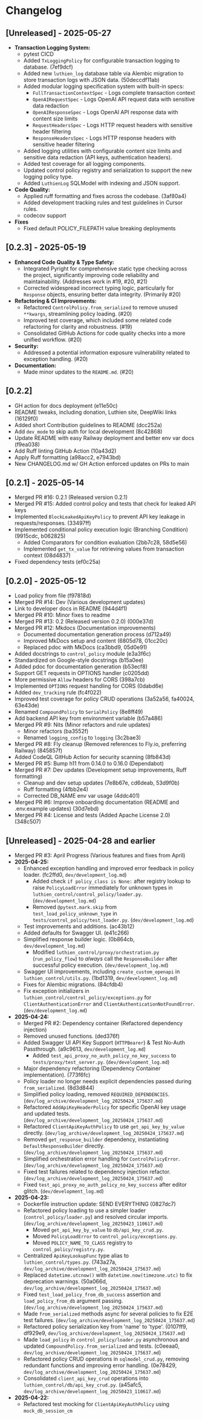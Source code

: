 # Changelog

## [Unreleased] - 2025-05-27
- **Transaction Logging System:**
  - pytest CICD
  - Added `TxLoggingPolicy` for configurable transaction logging to database. (7ef9dcf)
  - Added new `luthien_log` database table via Alembic migration to store transaction logs with JSON data. (50deccdf11ab)
  - Added modular logging specification system with built-in specs:
    - `FullTransactionContextSpec` - Logs complete transaction context
    - `OpenAIRequestSpec` - Logs OpenAI API request data with sensitive data redaction
    - `OpenAIResponseSpec` - Logs OpenAI API response data with content size limits
    - `RequestHeadersSpec` - Logs HTTP request headers with sensitive header filtering
    - `ResponseHeadersSpec` - Logs HTTP response headers with sensitive header filtering
  - Added logging utilities with configurable content size limits and sensitive data redaction (API keys, authentication headers). 
  - Added test coverage for all logging components.
  - Updated control policy registry and serialization to support the new logging policy type.
  - Added `LuthienLog` SQLModel with indexing and JSON support.
- **Code Quality:**
  - Applied ruff formatting and fixes across the codebase. (3af80a4)
  - Added development tracking rules and test guidelines in Cursor rules.
  - codecov support
- **Fixes**
  - Fixed default POLICY_FILEPATH value breaking deployments

## [0.2.3] - 2025-05-19
- **Enhanced Code Quality & Type Safety:**
  - Integrated Pyright for comprehensive static type checking across the project, significantly improving code reliability and maintainability. (Addresses work in #19, #20, #21)
  - Corrected widespread incorrect typing logic, particularly for `Response` objects, ensuring better data integrity. (Primarily #20)
- **Refactoring & CI Improvements:**
  - Refactored `ControlPolicy.from_serialized` to remove unused `**kwargs`, streamlining policy loading. (#20)
  - Improved test coverage, which included some related code refactoring for clarity and robustness. (#19)
  - Consolidated GitHub Actions for code quality checks into a more unified workflow. (#20)
- **Security:**
  - Addressed a potential information exposure vulnerability related to exception handling. (#20)
- **Documentation:**
  - Made minor updates to the `README.md`. (#20)

## [0.2.2]
- GH action for docs deployment (e11e50c)
- README tweaks, including donation, Luthien site, DeepWiki links (16129f0)
- Added short Contribution guidelines to README (dcc252a)
- Add `dev_mode` to skip auth for local development (8c42868)
- Update README with easy Railway deployment and better env var docs (f9ea038)
- Add Ruff linting GitHub Action (10a43d2)
- Apply Ruff formatting (a98acc2, e7943bd)
- New CHANGELOG.md w/ GH Action enforced updates on PRs to main

## [0.2.1] - 2025-05-14
- Merged PR #16: 0.2.1 (Released version 0.2.1)
- Merged PR #15: Added control policy and tests that check for leaked API keys
- Implemented `BlockLeakedApiKeyPolicy` to prevent API key leakage in requests/responses. (33497ff)
- Implemented conditional policy execution logic (Branching Condition) (9915cdc, b062825)
  - Added Comparators for condition evaluation (2bb7c28, 58d5e56)
  - Implemented `get_tx_value` for retrieving values from transaction context (08d4837)
- Fixed dependency tests (ef0c25a)

## [0.2.0] - 2025-05-12
- Load policy from file (f97818d)
- Merged PR #14: Dev (Various development updates)
- Link to developer docs in README (944d4f1)
- Merged PR #10: Minor fixes to readme
- Merged PR #13: 0.2 (Released version 0.2.0) (000e37d)
- Merged PR #12: Mkdocs (Documentation improvements)
  - Documented documentation generation process (d712a49)
  - Improved MkDocs setup and content (6805d78, 01cc20c)
  - Replaced pdoc with MkDocs (ca3bbd9, 05d0e91)
- Added docstrings to `control_policy` module (e3a3f6c)
- Standardized on Google-style docstrings (b15a0ee)
- Added pdoc for documentation generation (b53ecf8)
- Support GET requests in OPTIONS handler (c0205dd)
- More permissive `Allow` headers for CORS (398a7cb)
- Implemented `OPTIONS` request handling for CORS (0dabd6e)
- Added `dev_tracking` rule (fc4f022)
- Improved test coverage for policy CRUD operations (3a52a56, fa40024, 63e43de)
- Renamed `CompoundPolicy` to `SerialPolicy` (8e8ff49)
- Add backend API key from environment variable (b57a486)
- Merged PR #9: Nits (Minor refactors and rule updates)
  - Minor refactors (ba3552f)
  - Renamed `logging_config` to `logging` (3c2bae3)
- Merged PR #8: Fly cleanup (Removed references to Fly.io, preferring Railway) (845857f)
- Added CodeQL GitHub Action for security scanning (8fb843d)
- Merged PR #5: Bump h11 from 0.14.0 to 0.16.0 (Dependabot)
- Merged PR #7: Dev updates (Development setup improvements, Ruff formatting)
  - Cleanup and dev setup updates (7e8b67e, cd6deab, 53d9f0b)
  - Ruff formatting (4fbb2e4)
  - Corrected DB_NAME env var usage (4ddc401)
- Merged PR #6: Improve onboarding documentation (README and .env.example updates) (30d7ebd)
- Merged PR #4: License and tests (Added Apache License 2.0) (348c507)

## [Unreleased] - 2025-04-28 and earlier
- Merged PR #3: April Progress (Various features and fixes from April)
- **2025-04-25:**
    - Enhanced exception handling and improved error feedback in policy loader. (fc2ffd0, `dev/development_log.md`)
        - Added check `if policy_class is None:` after registry lookup to raise `PolicyLoadError` immediately for unknown types in `luthien_control/control_policy/loader.py`. (`dev/development_log.md`)
        - Removed `@pytest.mark.skip` from `test_load_policy_unknown_type` in `tests/control_policy/test_loader.py`. (`dev/development_log.md`)
    - Test improvements and additions. (ac43b12)
    - Added defaults for Swagger UI. (e41c266)
    - Simplified response builder logic. (0b864cb, `dev/development_log.md`)
        - Modified `luthien_control/proxy/orchestration.py` (`run_policy_flow`) to *always* call the `ResponseBuilder` after successful policy execution. (`dev/development_log.md`)
    - Swagger UI improvements, including `create_custom_openapi` in `luthien_control/utils.py`. (1bd1319, `dev/development_log.md`)
    - Fixes for Alembic migrations. (84cfdb4)
    - Fix exception initializers in `luthien_control/control_policy/exceptions.py` for `ClientAuthenticationError` and `ClientAuthenticationNotFoundError`. (`dev/development_log.md`)
- **2025-04-24:**
    - Merged PR #2: Dependency container (Refactored dependency injection)
    - Removed unused functions. (ded376f)
    - Added Swagger UI API Key Support (`HTTPBearer`) & Test No-Auth Passthrough. (a9c9613, `dev/development_log.md`)
        - Added `test_api_proxy_no_auth_policy_no_key_success` to `tests/proxy/test_server.py`. (`dev/development_log.md`)
    - Major dependency refactoring (Dependency Container implementation). (773f6fc)
    - Policy loader no longer needs explicit dependencies passed during `from_serialized`. (8d3d844)
    - Simplified policy loading, removed `REQUIRED_DEPENDENCIES`. (`dev/log_archive/development_log_20250424_175637.md`)
    - Refactored `AddApiKeyHeaderPolicy` for specific OpenAI key usage and updated tests. (`dev/log_archive/development_log_20250424_175637.md`)
    - Refactored `ClientApiKeyAuthPolicy` to use `get_api_key_by_value` directly. (`dev/log_archive/development_log_20250424_175637.md`)
    - Removed `get_response_builder` dependency, instantiating `DefaultResponseBuilder` directly. (`dev/log_archive/development_log_20250424_175637.md`)
    - Simplified orchestration error handling for `ControlPolicyError`. (`dev/log_archive/development_log_20250424_175637.md`)
    - Fixed test failures related to dependency injection refactor. (`dev/log_archive/development_log_20250424_175637.md`)
    - Fixed `test_api_proxy_no_auth_policy_no_key_success` after editor glitch. (`dev/development_log.md`)
- **2025-04-23:**
    - Dockerfile instruction update: SEND EVERYTHING (0827dc7)
    - Refactored policy loading to use a simpler loader (`control_policy/loader.py`) and resolved circular imports. (`dev/log_archive/development_log_20250423_110617.md`)
        - Moved `get_api_key_by_value` to `db/api_key_crud.py`.
        - Moved `PolicyLoadError` to `control_policy/exceptions.py`.
        - Moved `POLICY_NAME_TO_CLASS` registry to `control_policy/registry.py`.
    - Centralized `ApiKeyLookupFunc` type alias to `luthien_control/types.py`. (743a27a, `dev/log_archive/development_log_20250424_175637.md`)
    - Replaced `datetime.utcnow()` with `datetime.now(timezone.utc)` to fix deprecation warnings. (50a066d, `dev/log_archive/development_log_20250424_175637.md`)
    - Fixed `test_load_policy_from_db_success` assertion and `load_policy_from_db` argument passing. (`dev/log_archive/development_log_20250424_175637.md`)
    - Made `from_serialized` methods async for several policies to fix E2E test failures. (`dev/log_archive/development_log_20250424_175637.md`)
    - Refactored policy serialization key from 'name' to 'type'. (0107ff9, df929e9, `dev/log_archive/development_log_20250424_175637.md`)
    - Made `load_policy` in `control_policy/loader.py` asynchronous and updated `CompoundPolicy.from_serialized` and tests. (c0eeaa0, `dev/log_archive/development_log_20250424_175637.md`)
    - Refactored policy CRUD operations in `sqlmodel_crud.py`, removing redundant functions and improving error handling. (0e78429, `dev/log_archive/development_log_20250424_175637.md`)
    - Consolidated `client_api_key_crud` operations into `luthien_control/db/api_key_crud.py`. (a45afc5, `dev/log_archive/development_log_20250423_110617.md`)
- **2025-04-22:**
    - Refactored test mocking for `ClientApiKeyAuthPolicy` using `mock_db_session_cm`